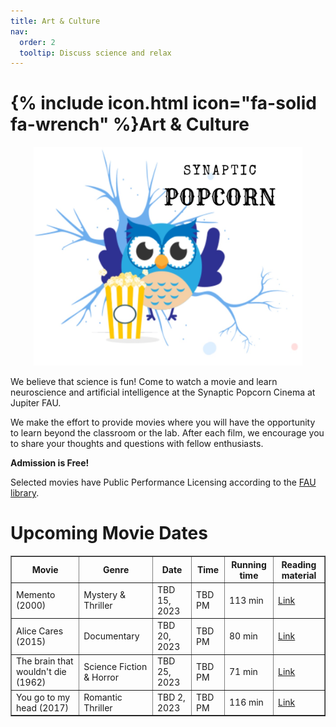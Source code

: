 ```yaml
---
title: Art & Culture
nav:
  order: 2
  tooltip: Discuss science and relax
---
```


# {% include icon.html icon="fa-solid fa-wrench" %}Art & Culture
<html>
<body>
<div style="text-align: center;">
<img src="../images/synaptic_popcorn.jpg" width="430" height="350">
</div>

We believe that science is fun! Come to watch a movie and learn neuroscience and artificial intelligence at
the Synaptic Popcorn Cinema at Jupiter FAU. 

We make the effort to provide movies where you will have the opportunity to learn beyond the classroom or the lab. 
After each film, we encourage you to share your thoughts and questions with fellow enthusiasts. 

<b>Admission is Free!</b>

Selected movies have Public Performance Licensing according to the <a href="https://libguides.fau.edu/copyright-for-teaching/streaming-video-copyright"> FAU library</a>.

<h1>Upcoming Movie Dates</h1>
<table border="1">
<tr>
<th>Movie</th>
<th>Genre</th>
<th>Date</th>
<th>Time</th>
<th>Running time</th>
<th>Reading material</th>
</tr>
<tr>
<td>Memento (2000)</td>
<td>Mystery & Thriller</td>
<td>TBD 15, 2023</td>
<td>TBD PM</td>
<td>113 min</td>  
<td><a href="https://www.ncbi.nlm.nih.gov/pmc/articles/PMC2649674/"> Link</a></td>
</tr>
<tr>
<td>Alice Cares (2015)</td>
<td>Documentary</td>
<td>TBD 20, 2023</td>
<td>TBD PM</td>
<td>80 min</td>    
<td><a href="https://www.frontiersin.org/articles/10.3389/fpubh.2023.1166120/full"> Link</a></td>
</tr>
<tr>
<td>The brain that wouldn't die (1962)</td>
<td>Science Fiction & Horror</td>
<td>TBD 25, 2023</td>
<td>TBD PM</td>
<td>71 min</td>  
<td><a href="https://www.ncbi.nlm.nih.gov/pmc/articles/PMC9805622/"> Link</a></td>
</tr>
<tr>
<td>You go to my head (2017)</td>
<td>Romantic Thriller</td>
<td>TBD 2, 2023</td>
<td>TBD PM</td>
<td>116 min</td>  
<td><a href="https://www.ncbi.nlm.nih.gov/pmc/articles/PMC3182004/"> Link</a></td>
</tr>
</table>
</body>
</html>



